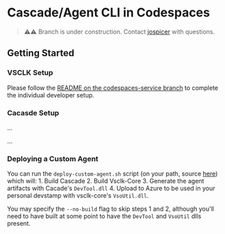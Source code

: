 # Cascade/Agent CLI in Codespaces

> ⚠⚠ Branch is under construction.  Contact [jospicer](josh.spicer@microsoft.com) with questions. 

## Getting Started

### VSCLK Setup

Please follow the [README on the codespaces-service branch](https://github.com/vsls-contrib/vscs-in-codespaces/blob/codespaces-service/README.md) to complete the individual developer setup.

### Cacasde Setup

...

...

### Deploying a Custom Agent

You can run the `deploy-custom-agent.sh` script (on your path, source [here](https://github.com/vsls-contrib/vscs-in-codespaces/blob/cascade-agent-cli/.codespaces/deploy-custom-agent.sh)) which will:
    1. Build Cascade
    2. Build Vsclk-Core
    3. Generate the agent artifacts with Cacade's `DevTool.dll`
    4. Upload to Azure to be used in your personal devstamp with vsclk-core's `VsoUtil.dll`.

You may specify the `--no-build` flag to skip steps 1 and 2, although you'll need to have built at some point to have the `DevTool` and `VsoUtil` dlls present.
